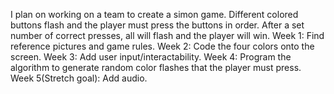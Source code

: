 I plan on working on a team to create a simon game. Different colored buttons flash and the player must press the buttons in order. 
After a set number of correct presses, all will flash and the player will win.
Week 1: Find reference pictures and game rules.
Week 2: Code the four colors onto the screen.
Week 3: Add user input/interactability.
Week 4: Program the algorithm to generate random color flashes that the player must press.
Week 5(Stretch goal): Add audio.
